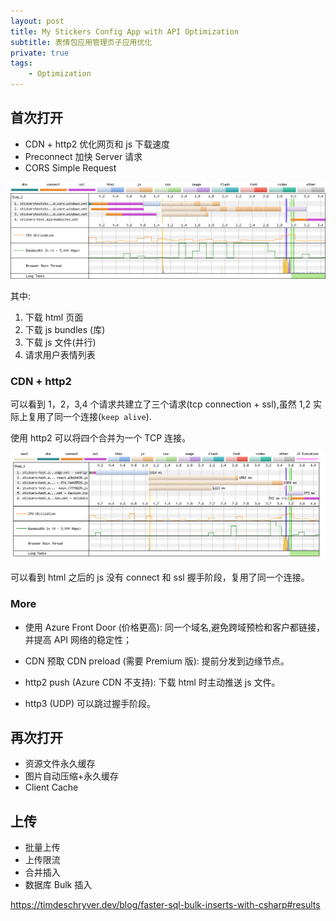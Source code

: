```yaml
---
layout: post
title: My Stickers Config App with API Optimization
subtitle: 表情包应用管理页子应用优化
private: true
tags:
    - Optimization
---
```


## 首次打开

-   CDN + http2 优化网页和 js 下载速度
-   Preconnect 加快 Server 请求
-   CORS Simple Request

![default waterfall for static site](/assets/img/my-stickers-config-app-with-api-optimization/waterfall-default.png)

其中:

1. 下载 html 页面
2. 下载 js bundles (库)
3. 下载 js 文件(并行)
4. 请求用户表情列表

### CDN + http2

可以看到 1，2，3,4 个请求共建立了三个请求(tcp connection + ssl),虽然 1,2 实际上复用了同一个连接(`keep alive`).

使用 http2 可以将四个合并为一个 TCP 连接。

![http2 + cdn](/assets/img/my-stickers-config-app-with-api-optimization/waterfall-http2.png)

可以看到 html 之后的 js 没有 connect 和 ssl 握手阶段，复用了同一个连接。

### More

-   使用 Azure Front Door (价格更高): 同一个域名,避免跨域预检和客户都链接，并提高 API 网络的稳定性；
-   CDN 预取 CDN preload (需要 Premium 版): 提前分发到边缘节点。
-   http2 push (Azure CDN 不支持): 下载 html 时主动推送 js 文件。

-   http3 (UDP) 可以跳过握手阶段。

## 再次打开

-   资源文件永久缓存
-   图片自动压缩+永久缓存
-   Client Cache

## 上传

-   批量上传
-   上传限流
-   合并插入
-   数据库 Bulk 插入

https://timdeschryver.dev/blog/faster-sql-bulk-inserts-with-csharp#results
